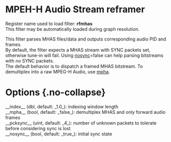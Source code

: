 <!-- automatically generated - do not edit, patch gpac/applications/gpac/gpac.c -->

# MPEH-H Audio Stream reframer  
  
Register name used to load filter: __rfmhas__  
This filter may be automatically loaded during graph resolution.  
  
This filter parses MHAS files/data and outputs corresponding audio PID and frames.  
By default, the filter expects a MHAS stream with SYNC packets set, otherwise tune-in will fail. Using [nosync](#nosync)=false can help parsing bitstreams with no SYNC packets.  
The default behavior is to dispatch a framed MHAS bitstream. To demultiplex into a raw MPEG-H Audio, use [mpha](#mpha).  
  

# Options  {.no-collapse}  
  
<div markdown class="option">  
<a id="index" data-level="basic">__index__</a> (dbl, default: _1.0_): indexing window length  
</div>  
<div markdown class="option">  
<a id="mpha" data-level="basic">__mpha__</a> (bool, default: _false_): demultiplex MHAS and only forward audio frames  
</div>  
<div markdown class="option">  
<a id="pcksync" data-level="basic">__pcksync__</a> (uint, default: _4_): number of unknown packets to tolerate before considering sync is lost  
</div>  
<div markdown class="option">  
<a id="nosync" data-level="basic">__nosync__</a> (bool, default: _true_): initial sync state  
</div>  
  
